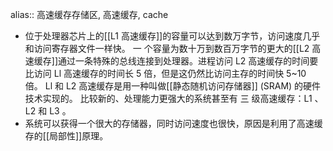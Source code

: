 alias:: 高速缓存存储区, 高速缓存, cache

- 位于处理器芯片上的[[L1 高速缓存]]的容量可以达到数万字节，访问速度几乎和访问寄存器文件一样快。
  一 个容量为数十万到数百万字节的更大的[[L2 高速缓存]]通过一条特殊的总线连接到处理器。进程访问 L2 高速缓存的时间要比访问 Ll 高速缓存的时间长 5 倍，但是这仍然比访问主存的时间快 5~10 倍。
  Ll 和 L2 高速缓存是用一种叫做[[静态随机访问存储器]] (SRAM) 的硬件技术实现的。
  比较新的、处理能力更强大的系统甚至有 三 级高速缓存：L1 、L2 和 L3 。
- 系统可以获得一个很大的存储器，同时访问速度也很快，原因是利用了高速缓存的[[局部性]]原理。